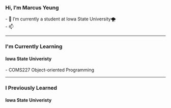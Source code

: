 
<h3> Hi, I’m Marcus Yeung </h3>
- 🌱 I’m currently a student at Iowa State University🌪️<br>
- 📫  <br>
<hr>

<h3> I'm Currently Learning </h3> 
<h4> Iowa State Univeristy </h4>
- COMS227 Object-oriented Programming <br>

<hr>
<h3> I Previously Learned </h3>
<h4> Iowa State Univeristy </h4>



<!---
yohimhim/yohimhim is a ✨ special ✨ repository because its `README.md` (this file) appears on your GitHub profile.
You can click the Preview link to take a look at your changes.
--->
